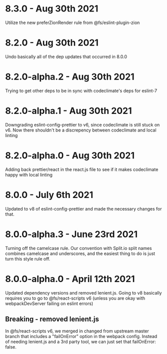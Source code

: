 # 8.3.0 - Aug 30th 2021

Utilize the new preferZionRender rule from @fs/eslint-plugin-zion

# 8.2.0 - Aug 30th 2021

Undo basically all of the dep updates that occurred in 8.0.0

# 8.2.0-alpha.2 - Aug 30th 2021

Trying to get other deps to be in sync with codeclimate's deps for eslint-7

# 8.2.0-alpha.1 - Aug 30th 2021

Downgrading eslint-config-prettier to v6, since codeclimate is still stuck on v6. Now there shouldn't be a discrepency
between codeclimate and local linting

# 8.2.0-alpha.0 - Aug 30th 2021

Adding back prettier/react in the react.js file to see if it makes codeclimate happy with local linting

# 8.0.0 - July 6th 2021

Updated to v8 of eslint-config-prettier and made the necessary changes for that.


# 8.0.0-alpha.3 - June 23rd 2021

Turning off the camelcase rule. Our convention with Split.io split names combines camelcase and underscores, and the easiest thing to do
is just turn this style rule off.


# 8.0.0-alpha.0 - April 12th 2021

Updated dependency versions and removed lenient.js. Going to v8 basically requires you to go to @fs/react-scripts v6 (unless you 
are okay with webpackDevServer failing on eslint errors)

## Breaking - removed lenient.js
In @fs/react-scripts v6, we merged in changed from upstream master branch that includes a "failOnError" option in the webpack config.
Instead of needing lenient.js and a 3rd party tool, we can just set that failOnError: false.
